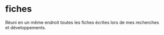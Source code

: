 # fiches
Réuni en un même endroit toutes les fiches écrites lors de mes recherches et développements.
